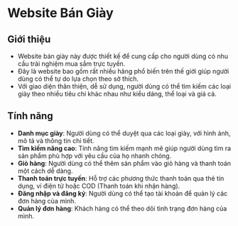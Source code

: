 # Website Bán Giày

## Giới thiệu

  - Website bán giày này được thiết kế để cung cấp cho người dùng có nhu cầu trải nghiệm mua sắm trực tuyến.
  - Đây là website bao gồm rất nhiều hãng phổ biến trên thế giới giúp người dùng có thể tự do lựa chọn theo sở thích.
  - Với giao diện thân thiện, dễ sử dụng, người dùng có thể tìm kiếm các loại giày theo nhiều tiêu chí khác nhau như kiểu dáng, thể loại và giá cả.

## Tính năng

- **Danh mục giày**: Người dùng có thể duyệt qua các loại giày, với hình ảnh, mô tả và thông tin chi tiết.
- **Tìm kiếm nâng cao**: Tính năng tìm kiếm mạnh mẽ giúp người dùng tìm ra sản phẩm phù hợp với yêu cầu của họ nhanh chóng.
- **Giỏ hàng**: Người dùng có thể thêm sản phẩm vào giỏ hàng và thanh toán một cách dễ dàng.
- **Thanh toán trực tuyến**: Hỗ trợ các phương thức thanh toán qua thẻ tín dụng, ví điện tử hoặc COD (Thanh toán khi nhận hàng).
- **Đăng nhập và đăng ký**: Người dùng có thể tạo tài khoản để quản lý các đơn hàng của mình.
- **Quản lý đơn hàng**: Khách hàng có thể theo dõi tình trạng đơn hàng của mình.
